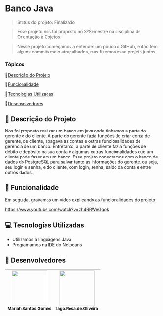 # Banco Java

> Status do projeto: Finalizado

> Esse projeto nos foi proposto no 3ºSemestre na disciplina de Orientação à Objetos

> Nesse projeto começamos a entender um pouco o GitHub, então tem alguns commits meio atrapalhados, mas fizemos esse projeto juntos

### Tópicos

🔹[Descrição do Projeto](#pencil-descrição-do-projeto)

🔹[Funcionalidade](#mag_right-funcionalidade)

🔹[Tecnologias Utilizadas](#computer-tecnologias-utilizadas)

🔹[Desenvolvedores](#busts_in_silhouette-desenvolvedores)

## :pencil: Descrição do Projeto
Nos foi proposto realizar um banco em java onde tinhamos a parte do gerente e do cliente. A parte do gerente fazia funções de criar conta de gerente, de cliente, apagava as contas e outras funcionalidades de gerência de um banco. Entretanto, a parte de cliente fazia funções de débito e depósito na sua conta e algumas outras funcionalidades que um cliente pode fazer em um banco. Esse projeto conectamos com o banco de dados do PostgreSQL para salvar tanto as informações do gerente, ou seja, seu login e senha, e do cliente, com login, senha, saldo da conta e entre outros dados.

## :mag_right: Funcionalidade
Em seguida, gravamos um vídeo explicando as funcionalidades do projeto

https://www.youtube.com/watch?v=zh4RRWeGqok

## :computer: Tecnologias Utilizadas
- Utilizamos a linguagens Java
- Programamos na IDE do Netbeans

## :busts_in_silhouette: Desenvolvedores
| [<img loading="lazy" src="https://github.com/Mariah-Gomes/ProjetoCompMovel1/assets/141663285/e6827fd1-d8fe-4740-b6fc-fbbfccd05752" width=115><br><sub>Mariah Santos Gomes</sub>](https://github.com/Mariah-Gomes) | [<img loading="lazy" src="https://github.com/Mariah-Gomes/ProjetoCompMovel1/assets/141663285/66d7e656-b9e4-43b7-94fa-931b736df881" width=115><br><sub>Iago Rosa de Oliveira</sub>](https://github.com/iagorosa28) |
| :---: | :---: |

